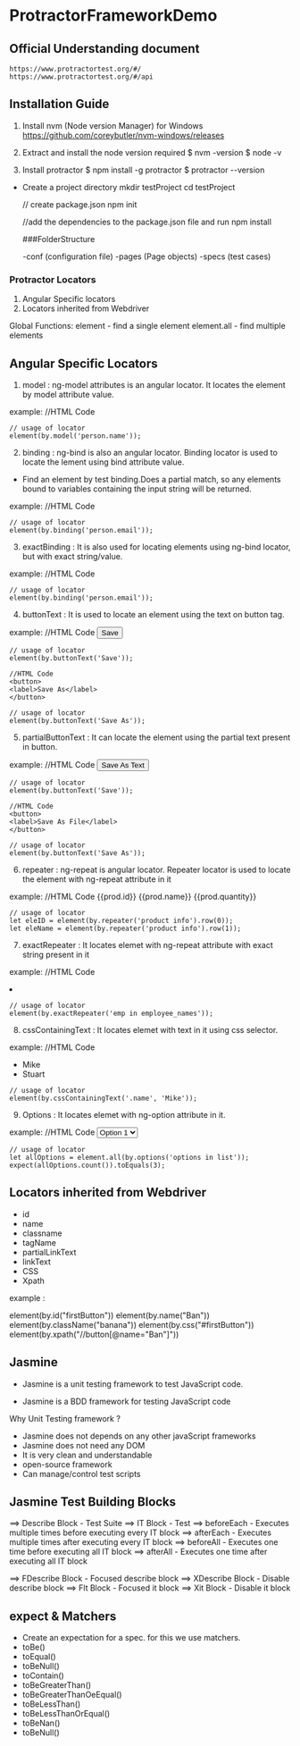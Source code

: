 # ProtractorFrameworkDemo

## Official Understanding document
 	https://www.protractortest.org/#/
	https://www.protractortest.org/#/api


## Installation Guide

1. Install nvm (Node version Manager) for Windows
	https://github.com/coreybutler/nvm-windows/releases

2. Extract and install the node version required
	$ nvm -version
	$ node -v

3. Install protractor
	$ npm install -g protractor
	$ protractor --version

- Create a project directory
	mkdir testProject
	cd testProject

	// create package.json
    npm init 			
	
	//add the dependencies to the package.json file and run 
	npm install

	###FolderStructure

	-conf  (configuration file)
	-pages (Page objects)
	-specs (test cases)
		


	

### Protractor Locators

1. Angular Specific locators
2. Locators inherited from Webdriver

Global Functions:
element 	- find a single element
element.all 	- find multiple elements



## Angular Specific Locators

1. model : 
ng-model attributes is an angular locator.
It locates the element by model attribute value.

example:
	//HTML Code
	<span ng-modal="person.name"></span>

	// usage of locator
	element(by.model('person.name'));

2. binding :
ng-bind is also an angular locator. 
Binding locator is used to locate the lement using bind attribute value.

- Find an element by test binding.Does a partial match, 
so any elements bound to variables containing the input string will be returned.

example:
	//HTML Code
	<span ng-bind="person.email.id"></span>

	// usage of locator
	element(by.binding('person.email'));

3. exactBinding :
It is also used for locating elements using ng-bind locator, but with exact string/value.

example:
	//HTML Code
	<span ng-bind="person.email.id"></span>
	<span ng-bind="person.email"></span>

	// usage of locator
	element(by.binding('person.email'));

4. buttonText :
It is used to locate an element using the text on button tag.

example:
	//HTML Code
	<button>Save</button>

	// usage of locator
	element(by.buttonText('Save'));

	//HTML Code
	<button>
	<label>Save As</label>
	</button>

	// usage of locator
	element(by.buttonText('Save As'));

5. partialButtonText :
It can locate the element using the partial text present in button.

example:
	//HTML Code
	<button>Save As Text</button>

	// usage of locator
	element(by.buttonText('Save'));

	//HTML Code
	<button>
	<label>Save As File</label>
	</button>

	// usage of locator
	element(by.buttonText('Save As'));

6. repeater :
ng-repeat is angular locator.
Repeater locator is used to locate the element with ng-repeat attribute in it

example:
	//HTML Code
	<tr ng-repeat="product info">
	<td>{{prod.id}}</td>
	<td>{{prod.name}}</td>
	<td>{{prod.quantity}}</td>
	</tr>

	// usage of locator
	let eleID = element(by.repeater('product info').row(0));
	let eleName = element(by.repeater('product info').row(1));

7. exactRepeater :
It locates elemet with ng-repeat attribute with exact string present in it

example:
	//HTML Code
	<li ng-repeat="emp in employee_names"></li>

	// usage of locator
	element(by.exactRepeater('emp in employee_names'));

8. cssContainingText :
It locates elemet with text in it using css selector.

example:
	//HTML Code
	<ul>
	<li class="name">Mike</li>
	<li class="name">Stuart</li>
	</ul>

	// usage of locator
	element(by.cssContainingText('.name', 'Mike'));

9. Options :
It locates elemet with ng-option attribute in it.

example:
	//HTML Code
	<select ng-options="options in list">
	    <option value="0">Option 1</option>
	    <option value="1">Option 2</option>
	    <option value="2">Option 3</option>
	</select>

	// usage of locator
	let allOptions = element.all(by.options('options in list'));
	expect(allOptions.count()).toEquals(3);


## Locators inherited from Webdriver

- id 
- name
- classname
- tagName
- partialLinkText
- linkText
- CSS
- Xpath

example :

element(by.id("firstButton"))
element(by.name("Ban"))
element(by.className("banana"))
element(by.css("#firstButton"))
element(by.xpath("//button[@name="Ban"]"))


## Jasmine

- Jasmine is a unit testing framework to test JavaScript code.

- Jasmine is a BDD framework for testing JavaScript code

Why Unit Testing framework ?
- Jasmine does not depends on any other javaScript frameworks
- Jasmine does not need any DOM
- It is very clean and understandable
- open-source framework
- Can manage/control test scripts 

## Jasmine Test Building Blocks

==> Describe Block 	- Test Suite
==> IT Block 		- Test
==> beforeEach		- Executes multiple times before executing every IT block 
==> afterEach		- Executes multiple times after executing every IT block
==> beforeAll		- Executes one time before executing all IT block
==> afterAll		- Executes one time after executing all IT block

==> FDescribe Block 	- Focused describe block
==> XDescribe Block 	- Disable describe block
==> Flt Block 			- Focused it block
==> Xit Block 			- Disable it block


## expect & Matchers

- Create an expectation for a spec. for this we use matchers.
- toBe()
- toEqual()
- toBeNull()
- toContain()
- toBeGreaterThan()
- toBeGreaterThanOeEqual()
- toBeLessThan()
- toBeLessThanOrEqual()
- toBeNan()
- toBeNull()





























